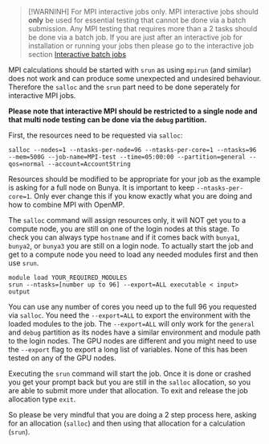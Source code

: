 >[!WARNINH]
>For MPI interactive jobs only. MPI interactive jobs should **only** be used for essential testing that cannot be done via a batch submission. Any MPI testing that requires more than a 2 tasks should be done via a batch job.
>If you are just after an interactive job for installation or running your jobs then please go to the interactive job section [Interactive batch jobs](https://github.com/UQ-RCC/hpc-docs/blob/main/guides/Bunya-User-Guide.md#interactive-jobs)

MPI calculations should be started with `srun` as using `mpirun` (and similar) does not work and can produce some unexpected and undesired behaviour. 
Therefore the `salloc` and the `srun` part need to be done seperately for interactive MPI jobs.

**Please note that interactive MPI should be restricted to a single node and that multi node testing can be done via the `debug` partition.**

First, the resources need to be requested via `salloc`:

```
salloc --nodes=1 --ntasks-per-node=96 --ntasks-per-core=1 --ntasks=96 --mem=500G --job-name=MPI-test --time=05:00:00 --partition=general --qos=normal --account=AccountString
```
Resources should be modified to be appropriate for your job as the example is asking for a full node on Bunya. It is important to keep `--ntasks-per-core=1`. 
Only ever change this if you know exactly what you are doing and how to combine MPI with OpenMP.

The `salloc` command will assign resources only, it will NOT get you to a compute node, you are still on one of the login nodes at this stage. To check you can 
always type `hostname` and if it comes back with `bunya1`, `bunya2`, or `bunya3` you are still on a login node. To actually start the 
job and get to a compute node you need to load any needed modules first and then use `srun`.

```
module load YOUR_REQUIRED_MODULES
srun --ntasks=[number up to 96] --export=ALL executable < input> output
```

You can use any number of cores you need up to the full 96 you requested via `salloc`. You need the
`--export=ALL` to export the environment with the loaded modules to the job. The `--export=ALL` will only work for the `general` and `debug` partition as its 
nodes have a similar environment and module path to the login nodes. The GPU nodes are different and you might need to use the `--export` flag to export a long 
list of variables. None of this has been tested on any of the GPU nodes.   


Executing the `srun` command will start the job. Once it is done or crashed you get your prompt back but you are still in the `salloc` allocation, 
so you are able to submit more under that allocation. To exit and release the job allocation type `exit`.

So please be very mindful that you are doing a 2 step process here, asking for an allocation (`salloc`) and then using that allocation for a calculation (`srun`). 
 
